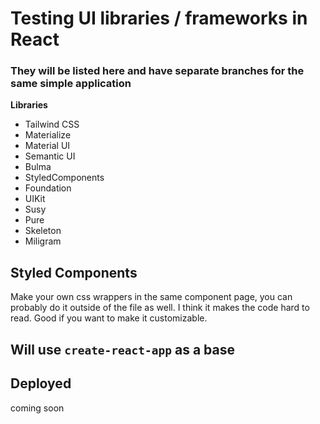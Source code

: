# Testing UI libraries / frameworks in React

### They will be listed here and have separate branches for the same simple application
**Libraries**
- Tailwind CSS
- Materialize
- Material UI
- Semantic UI
- Bulma
- StyledComponents
- Foundation
- UIKit
- Susy
- Pure
- Skeleton
- Miligram

## Styled Components
Make your own css wrappers in the same component page, you can probably do it outside of the file as well. I think  it makes the code hard to read. Good if you want to make it customizable.

## Will use `create-react-app` as a base
## Deployed
coming soon 